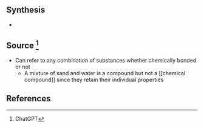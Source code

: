 ## Synthesis
- 
## Source [^1]
- Can refer to any combination of substances whether chemically bonded or not
	- A mixture of sand and water is a compound but not a [[chemical compound]] since they retain their individual properties

## References
[^1]: ChatGPT
